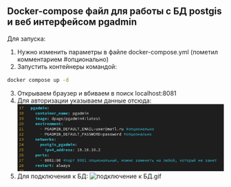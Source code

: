 ## Docker-compose файл для работы с БД postgis и веб интерфейсом pgadmin

Для запуска: 
1. Нужно изменить параметры в файле docker-compose.yml (пометил комментарием #опционально)
2. Запустить контейнеры командой:
```sh
docker compose up -d
```
3. Открываем браузер и вбиваем в поиск localhost:8081
4. Для авторизации указываем данные отсюда:
   ![данные для авторизации в локальном пгадмин.png](./media/данные%20для%20авторизации%20в%20локальном%20пгадмин.png)
5. Для подключения к БД:
   ![подключение к БД.gif](./media/подключение%20к%20БД.gif)
   

